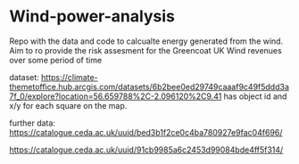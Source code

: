 # Wind-power-analysis
Repo with the data and code to calcualte energy generated from the wind. Aim to ro provide the risk assesment for the Greencoat UK Wind revenues over some period of time

dataset: https://climate-themetoffice.hub.arcgis.com/datasets/6b2bee0ed29749caaaf9c49f5ddd3a7f_0/explore?location=56.659788%2C-2.096120%2C9.41
has object id and x/y for each square on the map.

further data: https://catalogue.ceda.ac.uk/uuid/bed3b1f2ce0c4ba780927e9fac04f696/

https://catalogue.ceda.ac.uk/uuid/91cb9985a6c2453d99084bde4ff5f314/
